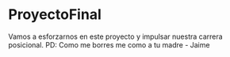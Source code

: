 # ProyectoFinal
Vamos a esforzarnos en este proyecto y impulsar nuestra carrera posicional.
PD: Como me borres me como a tu madre - Jaime
